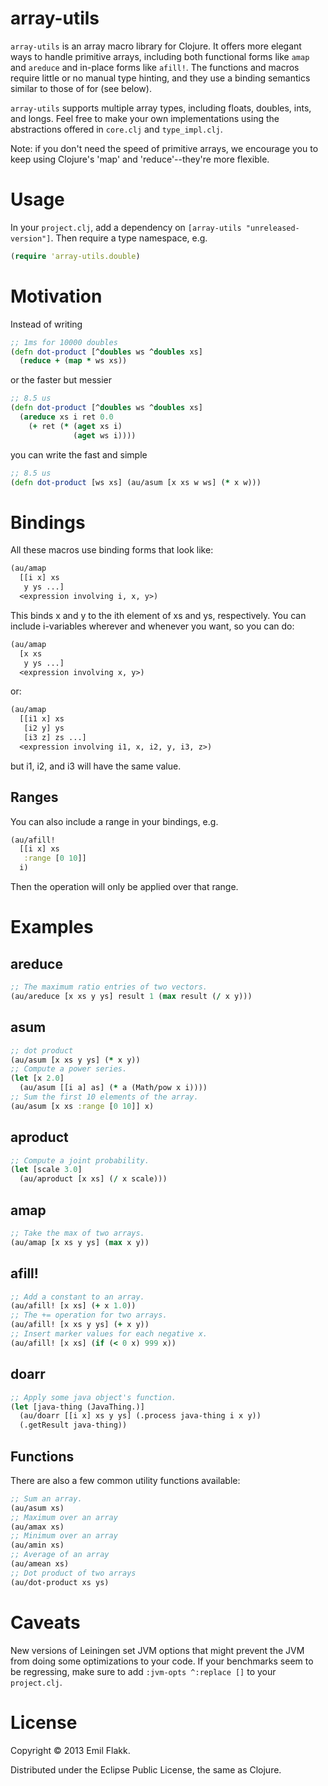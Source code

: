 array-utils
===========

`array-utils` is an array macro library for Clojure. It offers more
elegant ways to handle primitive arrays, including both functional forms
like `amap` and `areduce` and in-place forms like `afill!`.  The
functions and macros require little or no manual type hinting, and they
use a binding semantics similar to those of for (see below).

`array-utils` supports multiple array types, including floats, doubles,
ints, and longs. Feel free to make your own implementations using the
abstractions offered in `core.clj` and `type_impl.clj`.

Note: if you don't need the speed of primitive arrays, we encourage you
to keep using Clojure's 'map' and 'reduce'--they're more flexible.

# Usage

In your `project.clj`, add a dependency on
`[array-utils "unreleased-version"]`. Then require a type namespace,
e.g.
```clojure
(require 'array-utils.double)
```

# Motivation

Instead of writing
```clojure
;; 1ms for 10000 doubles
(defn dot-product [^doubles ws ^doubles xs]
  (reduce + (map * ws xs))
```

or the faster but messier
```clojure
;; 8.5 us
(defn dot-product [^doubles ws ^doubles xs]
  (areduce xs i ret 0.0
    (+ ret (* (aget xs i)
              (aget ws i))))
```

you can write the fast and simple
```clojure
;; 8.5 us
(defn dot-product [ws xs] (au/asum [x xs w ws] (* x w)))
```

# Bindings

All these macros use binding forms that look like:
```clojure
(au/amap
  [[i x] xs
   y ys ...]
  <expression involving i, x, y>)
```

This binds x and y to the ith element of xs and ys, respectively. You
can include i-variables wherever and whenever you want, so you can do:
```clojure
(au/amap
  [x xs
   y ys ...]
  <expression involving x, y>)
```
or:
```clojure
(au/amap
  [[i1 x] xs
   [i2 y] ys
   [i3 z] zs ...]
  <expression involving i1, x, i2, y, i3, z>)
```
but i1, i2, and i3 will have the same value.

## Ranges

You can also include a range in your bindings, e.g.
```clojure
(au/afill!
  [[i x] xs
   :range [0 10]]
  i)
```

Then the operation will only be applied over that range.

# Examples

## areduce

```clojure
;; The maximum ratio entries of two vectors.
(au/areduce [x xs y ys] result 1 (max result (/ x y)))
```

## asum

```clojure
;; dot product
(au/asum [x xs y ys] (* x y))
;; Compute a power series.
(let [x 2.0]
  (au/asum [[i a] as] (* a (Math/pow x i))))
;; Sum the first 10 elements of the array.
(au/asum [x xs :range [0 10]] x)
```

## aproduct

```clojure
;; Compute a joint probability.
(let [scale 3.0]
  (au/aproduct [x xs] (/ x scale)))
```

## amap

```clojure
;; Take the max of two arrays.
(au/amap [x xs y ys] (max x y))
```

## afill!

```clojure
;; Add a constant to an array.
(au/afill! [x xs] (+ x 1.0))
;; The += operation for two arrays.
(au/afill! [x xs y ys] (+ x y))
;; Insert marker values for each negative x.
(au/afill! [x xs] (if (< 0 x) 999 x))
```

## doarr

```clojure
;; Apply some java object's function.
(let [java-thing (JavaThing.)]
  (au/doarr [[i x] xs y ys] (.process java-thing i x y))
  (.getResult java-thing))
```

## Functions

There are also a few common utility functions available:

```clojure
;; Sum an array.
(au/asum xs)
;; Maximum over an array
(au/amax xs)
;; Minimum over an array
(au/amin xs)
;; Average of an array
(au/amean xs)
;; Dot product of two arrays
(au/dot-product xs ys)
```

# Caveats

New versions of Leiningen set JVM options that might prevent the JVM
from doing some optimizations to your code. If your benchmarks seem to
be regressing, make sure to add `:jvm-opts ^:replace []` to your
`project.clj`.

# License

Copyright © 2013 Emil Flakk.

Distributed under the Eclipse Public License, the same as Clojure.

